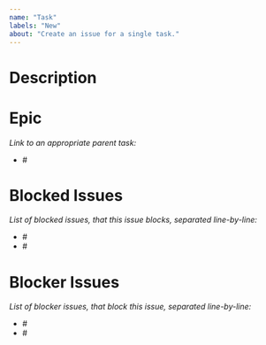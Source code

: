 ```yaml
---
name: "Task"
labels: "New"
about: "Create an issue for a single task."
---
```


# Description

<!--- A description of what the task is about and what it involves; using as much detail as possible. --->
<!--- It should contain enough information so that anyone who needs to pick up the epic can understand what to do and take ownership of it. --->
<!--- ADD / REMOVE HERE --->

# Epic

_Link to an appropriate parent task:_

<!--- ADD / REMOVE HERE --->

-   #<link-to-epic>

# Blocked Issues

_List of blocked issues, that this issue blocks, separated line-by-line:_

<!--- ADD / REMOVE HERE --->

-   #<link-to-issue>
-   #<link-to-issue>

# Blocker Issues

_List of blocker issues, that block this issue, separated line-by-line:_

<!--- ADD / REMOVE HERE --->

-   #<link-to-issue>
-   #<link-to-issue>
